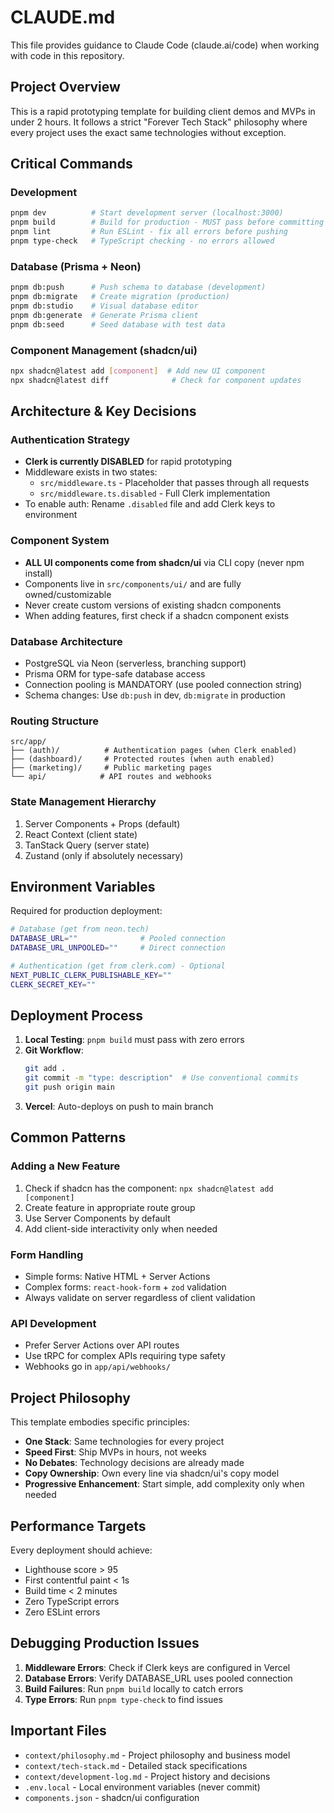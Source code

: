 # CLAUDE.md

This file provides guidance to Claude Code (claude.ai/code) when working with code in this repository.

## Project Overview

This is a rapid prototyping template for building client demos and MVPs in under 2 hours. It follows a strict "Forever Tech Stack" philosophy where every project uses the exact same technologies without exception.

## Critical Commands

### Development
```bash
pnpm dev          # Start development server (localhost:3000)
pnpm build        # Build for production - MUST pass before committing
pnpm lint         # Run ESLint - fix all errors before pushing
pnpm type-check   # TypeScript checking - no errors allowed
```

### Database (Prisma + Neon)
```bash
pnpm db:push      # Push schema to database (development)
pnpm db:migrate   # Create migration (production)
pnpm db:studio    # Visual database editor
pnpm db:generate  # Generate Prisma client
pnpm db:seed      # Seed database with test data
```

### Component Management (shadcn/ui)
```bash
npx shadcn@latest add [component]  # Add new UI component
npx shadcn@latest diff              # Check for component updates
```

## Architecture & Key Decisions

### Authentication Strategy
- **Clerk is currently DISABLED** for rapid prototyping
- Middleware exists in two states:
  - `src/middleware.ts` - Placeholder that passes through all requests
  - `src/middleware.ts.disabled` - Full Clerk implementation
- To enable auth: Rename `.disabled` file and add Clerk keys to environment

### Component System
- **ALL UI components come from shadcn/ui** via CLI copy (never npm install)
- Components live in `src/components/ui/` and are fully owned/customizable
- Never create custom versions of existing shadcn components
- When adding features, first check if a shadcn component exists

### Database Architecture
- PostgreSQL via Neon (serverless, branching support)
- Prisma ORM for type-safe database access
- Connection pooling is MANDATORY (use pooled connection string)
- Schema changes: Use `db:push` in dev, `db:migrate` in production

### Routing Structure
```
src/app/
├── (auth)/          # Authentication pages (when Clerk enabled)
├── (dashboard)/     # Protected routes (when auth enabled)
├── (marketing)/     # Public marketing pages
└── api/            # API routes and webhooks
```

### State Management Hierarchy
1. Server Components + Props (default)
2. React Context (client state)
3. TanStack Query (server state)
4. Zustand (only if absolutely necessary)

## Environment Variables

Required for production deployment:
```bash
# Database (get from neon.tech)
DATABASE_URL=""              # Pooled connection
DATABASE_URL_UNPOOLED=""     # Direct connection

# Authentication (get from clerk.com) - Optional
NEXT_PUBLIC_CLERK_PUBLISHABLE_KEY=""
CLERK_SECRET_KEY=""
```

## Deployment Process

1. **Local Testing**: `pnpm build` must pass with zero errors
2. **Git Workflow**: 
   ```bash
   git add .
   git commit -m "type: description"  # Use conventional commits
   git push origin main
   ```
3. **Vercel**: Auto-deploys on push to main branch

## Common Patterns

### Adding a New Feature
1. Check if shadcn has the component: `npx shadcn@latest add [component]`
2. Create feature in appropriate route group
3. Use Server Components by default
4. Add client-side interactivity only when needed

### Form Handling
- Simple forms: Native HTML + Server Actions
- Complex forms: `react-hook-form` + `zod` validation
- Always validate on server regardless of client validation

### API Development
- Prefer Server Actions over API routes
- Use tRPC for complex APIs requiring type safety
- Webhooks go in `app/api/webhooks/`

## Project Philosophy

This template embodies specific principles:
- **One Stack**: Same technologies for every project
- **Speed First**: Ship MVPs in hours, not weeks
- **No Debates**: Technology decisions are already made
- **Copy Ownership**: Own every line via shadcn/ui's copy model
- **Progressive Enhancement**: Start simple, add complexity only when needed

## Performance Targets

Every deployment should achieve:
- Lighthouse score > 95
- First contentful paint < 1s
- Build time < 2 minutes
- Zero TypeScript errors
- Zero ESLint errors

## Debugging Production Issues

1. **Middleware Errors**: Check if Clerk keys are configured in Vercel
2. **Database Errors**: Verify DATABASE_URL uses pooled connection
3. **Build Failures**: Run `pnpm build` locally to catch errors
4. **Type Errors**: Run `pnpm type-check` to find issues

## Important Files

- `context/philosophy.md` - Project philosophy and business model
- `context/tech-stack.md` - Detailed stack specifications
- `context/development-log.md` - Project history and decisions
- `.env.local` - Local environment variables (never commit)
- `components.json` - shadcn/ui configuration